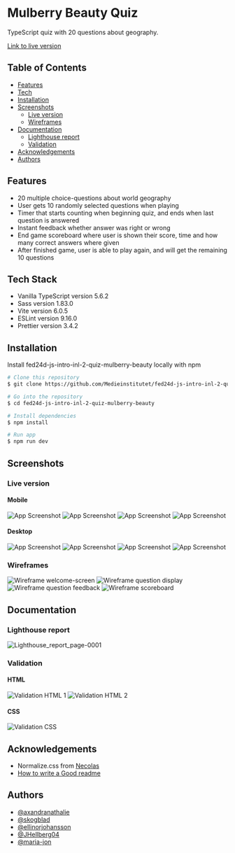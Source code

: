 
# Mulberry Beauty Quiz

TypeScript quiz with 20 questions about geography. 

[Link to live version](https://medieinstitutet.github.io/fed24d-js-intro-inl-2-quiz-mulberry-beauty/)


## Table of Contents

- [Features](#features)
- [Tech](#tech)
- [Installation](#installation)
- [Screenshots](#screenshots)
    - [Live version](#live-version)
    - [Wireframes](#wireframes)
- [Documentation](#documentation)
    - [Lighthouse report](#lighthouse-report)
    - [Validation](#validation)
- [Acknowledgements](#acknowledgements)
- [Authors](#authors)


## Features

- 20 multiple choice-questions about world geography 
- User gets 10 randomly selected questions when playing
- Timer that starts counting when beginning quiz, and ends when last question is answered
- Instant feedback whether answer was right or wrong
- End game scoreboard where user is shown their score, time and how many correct answers where given 
- After finished game, user is able to play again, and will get the remaining 10 questions 


## Tech Stack

- Vanilla TypeScript version 5.6.2
- Sass version 1.83.0
- Vite version 6.0.5
- ESLint version 9.16.0
- Prettier version 3.4.2


## Installation

Install fed24d-js-intro-inl-2-quiz-mulberry-beauty locally with npm

```bash
# Clone this repository
$ git clone https://github.com/Medieinstitutet/fed24d-js-intro-inl-2-quiz-mulberry-beauty

# Go into the repository
$ cd fed24d-js-intro-inl-2-quiz-mulberry-beauty

# Install dependencies
$ npm install

# Run app
$ npm run dev
```


## Screenshots

### Live version

#### Mobile
![App Screenshot](https://via.placeholder.com/468x300?text=App+Screenshot+Here)
![App Screenshot](https://via.placeholder.com/468x300?text=App+Screenshot+Here)
![App Screenshot](https://via.placeholder.com/468x300?text=App+Screenshot+Here)
![App Screenshot](https://via.placeholder.com/468x300?text=App+Screenshot+Here)

#### Desktop
![App Screenshot](https://via.placeholder.com/468x300?text=App+Screenshot+Here)
![App Screenshot](https://via.placeholder.com/468x300?text=App+Screenshot+Here)
![App Screenshot](https://via.placeholder.com/468x300?text=App+Screenshot+Here)
![App Screenshot](https://via.placeholder.com/468x300?text=App+Screenshot+Here)

### Wireframes

![Wireframe welcome-screen](/assets/wireframe/1.png)
![Wireframe question display](/assets/wireframe/2.png)
![Wireframe question feedback](/assets/wireframe/3.png)
![Wireframe scoreboard](/assets/wireframe/4.png)

## Documentation

### Lighthouse report

![Lighthouse_report_page-0001](/documentation/validation/lighthouse.jpg)

### Validation

#### HTML
![Validation HTML 1](/documentation/validation/validation-html-quiz-1.jpg)
![Validation HTML 2](/documentation/validation/validation-html-quiz-2.jpg)
#### CSS 
![Validation CSS](https://via.placeholder.com/468x300?text=App+Screenshot+Here)


## Acknowledgements

 - Normalize.css from [Necolas](https://github.com/necolas/normalize.css)
 - [How to write a Good readme](https://bulldogjob.com/news/449-how-to-write-a-good-readme-for-your-github-project)


## Authors

- [@axandranathalie](https://www.github.com/axandranathalie)
- [@skogblad](https://www.github.com/skogblad)
- [@ellinorjohansson](https://www.github.com/ellinorjohansson)
- [@JHellberg04](https://www.github.com/JHellberg04)
- [@maria-jon](https://www.github.com/maria-jon)

